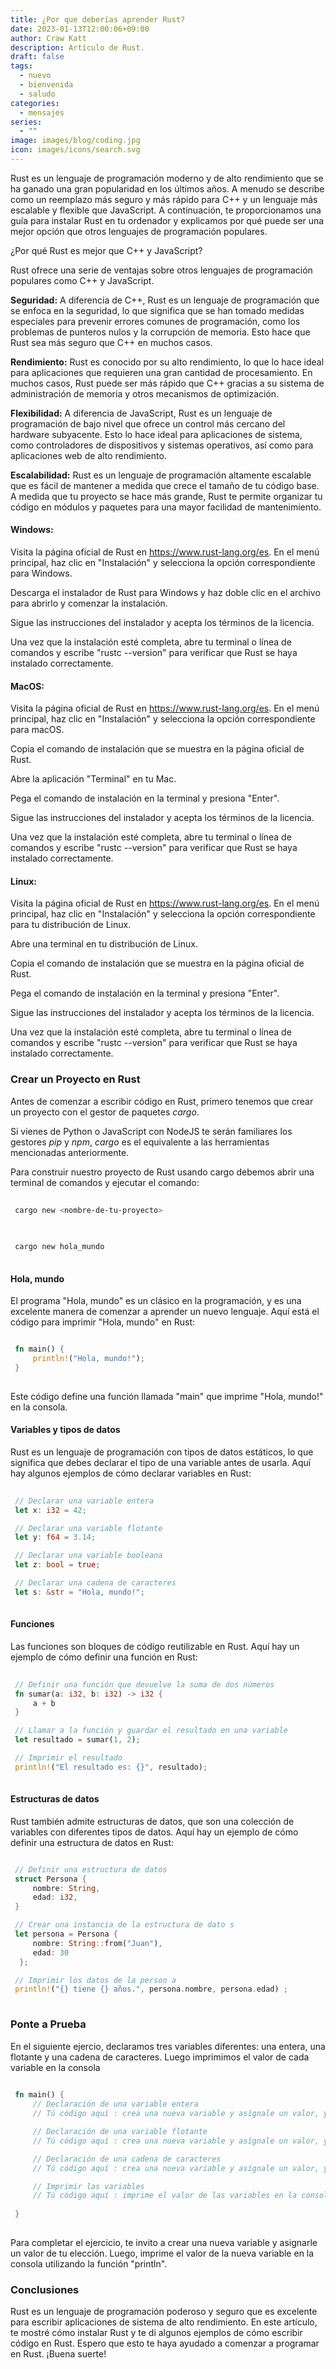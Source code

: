 ```yaml
---
title: ¿Por que deberías aprender Rust?
date: 2023-01-13T12:00:06+09:00
author: Craw Katt
description: Artículo de Rust.
draft: false
tags:
  - nuevo
  - bienvenida
  - saludo
categories:
  - mensajes
series:
  - ""
image: images/blog/coding.jpg
icon: images/icons/search.svg
---
```

Rust es un lenguaje de programación moderno y de alto rendimiento que se ha ganado una gran popularidad en los últimos años. A menudo se describe como un reemplazo más seguro y más rápido para C++ y un lenguaje más escalable y flexible que JavaScript. A continuación, te proporcionamos una guía para instalar Rust en tu ordenador y explicamos por qué puede ser una mejor opción que otros lenguajes de programación populares.

¿Por qué Rust es mejor que C++ y JavaScript?

Rust ofrece una serie de ventajas sobre otros lenguajes de programación populares como C++ y JavaScript.

**Seguridad:** A diferencia de C++, Rust es un lenguaje de programación que se enfoca en la seguridad, lo que significa que se han tomado medidas especiales para prevenir errores comunes de programación, como los problemas de punteros nulos y la corrupción de memoria. Esto hace que Rust sea más seguro que C++ en muchos casos.

**Rendimiento:** Rust es conocido por su alto rendimiento, lo que lo hace ideal para aplicaciones que requieren una gran cantidad de procesamiento. En muchos casos, Rust puede ser más rápido que C++ gracias a su sistema de administración de memoria y otros mecanismos de optimización.

**Flexibilidad:** A diferencia de JavaScript, Rust es un lenguaje de programación de bajo nivel que ofrece un control más cercano del hardware subyacente. Esto lo hace ideal para aplicaciones de sistema, como controladores de dispositivos y sistemas operativos, así como para aplicaciones web de alto rendimiento.

**Escalabilidad:** Rust es un lenguaje de programación altamente escalable que es fácil de mantener a medida que crece el tamaño de tu código base. A medida que tu proyecto se hace más grande, Rust te permite organizar tu código en módulos y paquetes para una mayor facilidad de mantenimiento.

#### Windows:

Visita la página oficial de Rust en https://www.rust-lang.org/es. En el menú principal, haz clic en "Instalación" y selecciona la opción correspondiente para Windows.

Descarga el instalador de Rust para Windows y haz doble clic en el archivo para abrirlo y comenzar la instalación.

Sigue las instrucciones del instalador y acepta los términos de la licencia.

Una vez que la instalación esté completa, abre tu terminal o línea de comandos y escribe "rustc --version" para verificar que Rust se haya instalado correctamente.

#### MacOS:

Visita la página oficial de Rust en https://www.rust-lang.org/es. En el menú principal, haz clic en "Instalación" y selecciona la opción correspondiente para macOS.

Copia el comando de instalación que se muestra en la página oficial de Rust.

Abre la aplicación "Terminal" en tu Mac.

Pega el comando de instalación en la terminal y presiona "Enter".

Sigue las instrucciones del instalador y acepta los términos de la licencia.

Una vez que la instalación esté completa, abre tu terminal o línea de comandos y escribe "rustc --version" para verificar que Rust se haya instalado correctamente.

#### Linux:

Visita la página oficial de Rust en https://www.rust-lang.org/es. En el menú principal, haz clic en "Instalación" y selecciona la opción correspondiente para tu distribución de Linux.

Abre una terminal en tu distribución de Linux.

Copia el comando de instalación que se muestra en la página oficial de Rust.

Pega el comando de instalación en la terminal y presiona "Enter".

Sigue las instrucciones del instalador y acepta los términos de la licencia.

Una vez que la instalación esté completa, abre tu terminal o línea de comandos y escribe "rustc --version" para verificar que Rust se haya instalado correctamente.

### Crear un Proyecto en Rust
Antes de comenzar a escribir código en Rust, primero tenemos que crear un proyecto con el gestor de paquetes *cargo*. 

Si vienes de Python o JavaScript con NodeJS te serán familiares los gestores *pip* y *npm*, *cargo* es el equivalente a las herramientas mencionadas anteriormente.

Para construir nuestro proyecto de Rust usando cargo debemos abrir una terminal de comandos y ejecutar el comando:

```bash
 
 cargo new <nombre-de-tu-proyecto>
  
```

```bash
 
 cargo new hola_mundo
 
```

#### Hola, mundo
El programa "Hola, mundo" es un clásico en la programación, y es una excelente manera de comenzar a aprender un nuevo lenguaje. Aquí está el código para imprimir "Hola, mundo" en Rust:

```rust

 fn main() {
     println!("Hola, mundo!");
 }
 
```

Este código define una función llamada "main" que imprime "Hola, mundo!" en la consola.

#### Variables y tipos de datos
Rust es un lenguaje de programación con tipos de datos estáticos, lo que significa que debes declarar el tipo de una variable antes de usarla. Aquí hay algunos ejemplos de cómo declarar variables en Rust:

```rust
 
 // Declarar una variable entera
 let x: i32 = 42;

 // Declarar una variable flotante
 let y: f64 = 3.14;

 // Declarar una variable booleana
 let z: bool = true;

 // Declarar una cadena de caracteres
 let s: &str = "Hola, mundo!";
 
```

#### Funciones
Las funciones son bloques de código reutilizable en Rust. Aquí hay un ejemplo de cómo definir una función en Rust:

```rust
 
 // Definir una función que devuelve la suma de dos números
 fn sumar(a: i32, b: i32) -> i32 {
     a + b
 }

 // Llamar a la función y guardar el resultado en una variable
 let resultado = sumar(1, 2);

 // Imprimir el resultado
 println!("El resultado es: {}", resultado);
 
```

#### Estructuras de datos
Rust también admite estructuras de datos, que son una colección de variables con diferentes tipos de datos. Aquí hay un ejemplo de cómo definir una estructura de datos en Rust:

```rust

 // Definir una estructura de datos
 struct Persona {
     nombre: String,
     edad: i32,
 }

 // Crear una instancia de la estructura de dato s
 let persona = Persona { 
     nombre: String::from("Juan"), 
     edad: 30 
  }; 

 // Imprimir los datos de la person a
 println!("{} tiene {} años.", persona.nombre, persona.edad) ; 
 
```
### Ponte a Prueba
En el siguiente ejercio, declaramos tres variables diferentes: una entera, una flotante y una cadena de caracteres. Luego imprimimos el valor de cada variable en la consola

```rust
 
 fn main() {
     // Declaración de una variable entera
     // Tú código aquí : crea una nueva variable y asígnale un valor, y luego imprime el valor de la variable.

     // Declaración de una variable flotante
     // Tú código aquí : crea una nueva variable y asígnale un valor, y luego imprime el valor de la variable.

     // Declaración de una cadena de caracteres
     // Tú código aquí : crea una nueva variable y asígnale un valor, y luego imprime el valor de la variable.

     // Imprimir las variables
     // Tú código aquí : imprime el valor de las variables en la consola.
     
 }
 
```
Para completar el ejercicio, te invito a crear una nueva variable y asignarle un valor de tu elección. Luego, imprime el valor de la nueva variable en la consola utilizando la función "println".

### Conclusiones
Rust es un lenguaje de programación poderoso y seguro que es excelente para escribir aplicaciones de sistema de alto rendimiento. En este artículo, te mostré cómo instalar Rust y te di algunos ejemplos de cómo escribir código en Rust. Espero que esto te haya ayudado a comenzar a programar en Rust. ¡Buena suerte!
